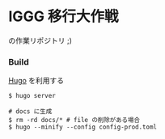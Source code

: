 # IGGG 移行大作戦

の作業リポジトリ ;)

### Build

[Hugo](https://gohugo.io/) を利用する

```
$ hugo server

# docs に生成
$ rm -rd docs/* # file の削除がある場合
$ hugo --minify --config config-prod.toml
```
